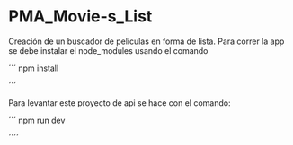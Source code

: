 # PMA_Movie-s_List
Creación de un buscador de peliculas en forma de lista.
Para correr la app se debe instalar el node_modules usando el comando

´´´
npm install

´´´


Para levantar este proyecto de api se hace con el comando:

´´´
npm run dev

´´´´

